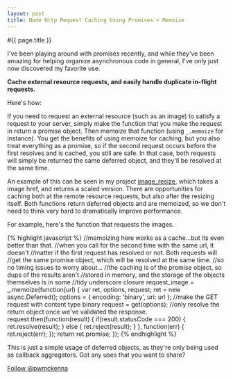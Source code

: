 ```yaml
---
layout: post
title: Node Http Request Caching Using Promises + Memoize
---
```


#{{ page.title }}

I've been playing around with promises recently, and while they've been amazing for helping organize asynchronous code in general, I've only just now discovered my favorite use. 

__Cache external resource requests, and easily handle duplicate in-flight requests.__

Here's how:

If you need to request an external resource (such as an image) to satisfy a request to your server, simply make the function that you make the request in return a promise object. Then memoize that function (using ```_.memoize``` for instance). You get the benefits of using memoize for caching, but you also treat everything as a promise, so if the second request occurs before the first resolves and is cached, you still are safe. In that case, both requests will simply be returned the same deferred object, and they'll be resolved at the same time. 

An example of this can be seen in my project [image_resize](https://github.com/pwmckenna/image_resize), which takes a image href, and returns a scaled version. There are opportunities for caching both at the remote resource requests, but also after the resizing itself. Both functions return deferred objects and are memoized, so we don't need to think very hard to dramatically improve performance.

For example, here's the function that requests the images.

{% highlight javascript %}
//memoizing here works as a cache...but its even better than that.
//when you call for the second time with the same url, it doesn't
//matter if the first request has resolved or not. Both requests will
//get the same promise object, which will be resolved at the same time.
//so no timing issues to worry about...
//the caching is of the promise object, so dups of the results aren't
//stored in memory, and the storage of the objects themselves is in some
//tidy underscore closure
request_image = _.memoize(function(url) {
    var ret, options, request;
    ret = new async.Deferred();
    options = {
        encoding: 'binary',
        uri: url
    };
    //make the GET request with content type binary
    request = get(options);
    //only resolve the return object once we've validated the response.
    request.then(function(result) {
        if(result.statusCode === 200) {
            ret.resolve(result);
        } else {
            ret.reject(result);
        }
    }, function(err) {
        ret.reject(err);
    });
    return ret.promise;
});
{% endhighlight %}

This is just a simple usage of deferred objects, as they're only being used as callback aggregators. Got any uses that you want to share?

<a href="https://twitter.com/pwmckenna" class="twitter-follow-button" data-show-count="false">Follow @pwmckenna</a>
<script>!function(d,s,id){var js,fjs=d.getElementsByTagName(s)[0];if(!d.getElementById(id)){js=d.createElement(s);js.id=id;js.src="//platform.twitter.com/widgets.js";fjs.parentNode.insertBefore(js,fjs);}}(document,"script","twitter-wjs");</script>